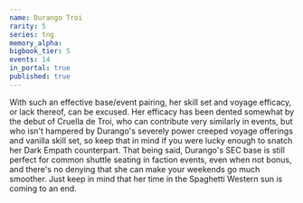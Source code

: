 ```yaml
---
name: Durango Troi
rarity: 5
series: tng
memory_alpha:
bigbook_tier: 5
events: 14
in_portal: true
published: true
---
```


With such an effective base/event pairing, her skill set and voyage efficacy, or lack thereof, can be excused. Her efficacy has been dented somewhat by the debut of Cruella de Troi, who can contribute very similarly in events, but who isn't hampered by Durango's severely power creeped voyage offerings and vanilla skill set, so keep that in mind if you were lucky enough to snatch her Dark Empath counterpart. That being said, Durango's SEC base is still perfect for common shuttle seating in faction events, even when not bonus, and there's no denying that she can make your weekends go much smoother. Just keep in mind that her time in the Spaghetti Western sun is coming to an end.
